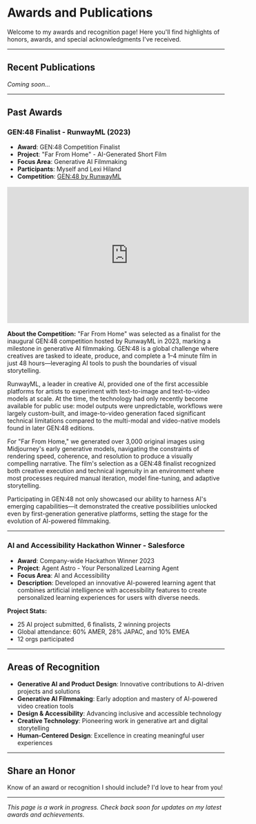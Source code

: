 # Awards and Publications

Welcome to my awards and recognition page! Here you'll find highlights of honors, awards, and special acknowledgments I've received.

---

## Recent Publications

*Coming soon...*

---

## Past Awards

### **GEN:48 Finalist - RunwayML (2023)**
- **Award**: GEN:48 Competition Finalist
- **Project**: "Far From Home" - AI-Generated Short Film
- **Focus Area**: Generative AI Filmmaking
- **Participants**: Myself and Lexi Hiland
- **Competition**: [GEN:48 by RunwayML](https://runwayml.com/gen48)

<div style="text-align:center; margin: 16px 0;">
  <iframe
    width="560"
    height="315"
    src="https://www.youtube.com/embed/DI-mcfyGmMY?start=1"
    title="Far From Home — GEN:48 Finalist"
    frameborder="0"
    allow="accelerometer; autoplay; clipboard-write; encrypted-media; gyroscope; picture-in-picture; web-share"
    referrerpolicy="strict-origin-when-cross-origin"
    allowfullscreen
  ></iframe>
  
</div>

**About the Competition:**
"Far From Home" was selected as a finalist for the inaugural GEN:48 competition hosted by RunwayML in 2023, marking a milestone in generative AI filmmaking. GEN:48 is a global challenge where creatives are tasked to ideate, produce, and complete a 1–4 minute film in just 48 hours—leveraging AI tools to push the boundaries of visual storytelling.

RunwayML, a leader in creative AI, provided one of the first accessible platforms for artists to experiment with text-to-image and text-to-video models at scale. At the time, the technology had only recently become available for public use: model outputs were unpredictable, workflows were largely custom-built, and image-to-video generation faced significant technical limitations compared to the multi-modal and video-native models found in later GEN:48 editions.

For "Far From Home," we generated over 3,000 original images using Midjourney's early generative models, navigating the constraints of rendering speed, coherence, and resolution to produce a visually compelling narrative. The film's selection as a GEN:48 finalist recognized both creative execution and technical ingenuity in an environment where most processes required manual iteration, model fine-tuning, and adaptive storytelling.

Participating in GEN:48 not only showcased our ability to harness AI's emerging capabilities—it demonstrated the creative possibilities unlocked even by first-generation generative platforms, setting the stage for the evolution of AI-powered filmmaking.

---

### **AI and Accessibility Hackathon Winner - Salesforce**
- **Award**: Company-wide Hackathon Winner 2023
- **Project**: Agent Astro - Your Personalized Learning Agent
- **Focus Area**: AI and Accessibility
- **Description**: Developed an innovative AI-powered learning agent that combines artificial intelligence with accessibility features to create personalized learning experiences for users with diverse needs.

**Project Stats:**
- 25 AI project submitted, 6 finalists, 2 winning projects
- Global attendance: 60% AMER, 28% JAPAC, and 10% EMEA
- 12 orgs participated

---

## Areas of Recognition

- **Generative AI and Product Design**: Innovative contributions to AI-driven projects and solutions
- **Generative AI Filmmaking**: Early adoption and mastery of AI-powered video creation tools
- **Design & Accessibility**: Advancing inclusive and accessible technology
- **Creative Technology**: Pioneering work in generative art and digital storytelling
- **Human-Centered Design**: Excellence in creating meaningful user experiences

---

## Share an Honor

Know of an award or recognition I should include? I'd love to hear from you!

---

*This page is a work in progress. Check back soon for updates on my latest awards and achievements.*
